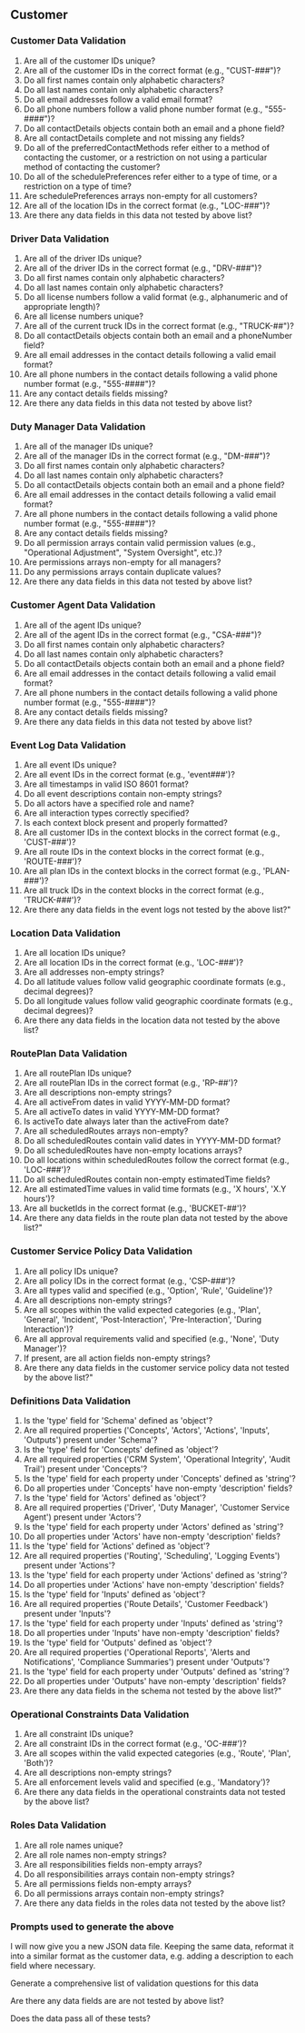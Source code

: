 
## Customer
### Customer Data Validation

1. Are all of the customer IDs unique?
2. Are all of the customer IDs in the correct format (e.g., "CUST-###")?
3. Do all first names contain only alphabetic characters?
4. Do all last names contain only alphabetic characters?
5. Do all email addresses follow a valid email format?
6. Do all phone numbers follow a valid phone number format (e.g., "555-####")?
7. Do all contactDetails objects contain both an email and a phone field?
8. Are all contactDetails complete and not missing any fields?
9. Do all of the preferredContactMethods refer either to a method of contacting the customer, or a restriction on not using a particular method of contacting the customer?
10. Do all of the schedulePreferences refer either to a type of time, or a restriction on a type of time?
11. Are schedulePreferences arrays non-empty for all customers?
12. Are all of the location IDs in the correct format (e.g., "LOC-###")?
13. Are there any data fields in this data not tested by above list?

### Driver Data Validation
1. Are all of the driver IDs unique?
2. Are all of the driver IDs in the correct format (e.g., "DRV-###")?
3. Do all first names contain only alphabetic characters?
4. Do all last names contain only alphabetic characters?
5. Do all license numbers follow a valid format (e.g., alphanumeric and of appropriate length)?
6. Are all license numbers unique?
7. Are all of the current truck IDs in the correct format (e.g., "TRUCK-##")?
8. Do all contactDetails objects contain both an email and a phoneNumber field?
9. Are all email addresses in the contact details following a valid email format?
10. Are all phone numbers in the contact details following a valid phone number format (e.g., "555-####")?
11. Are any contact details fields missing?
12. Are there any data fields in this data not tested by above list?


### Duty Manager Data Validation

1. Are all of the manager IDs unique?
2. Are all of the manager IDs in the correct format (e.g., "DM-###")?
3. Do all first names contain only alphabetic characters?
4. Do all last names contain only alphabetic characters?
5. Do all contactDetails objects contain both an email and a phone field?
6. Are all email addresses in the contact details following a valid email format?
7. Are all phone numbers in the contact details following a valid phone number format (e.g., "555-####")?
8. Are any contact details fields missing?
9. Do all permission arrays contain valid permission values (e.g., "Operational Adjustment", "System Oversight", etc.)?
10. Are permissions arrays non-empty for all managers?
11. Do any permissions arrays contain duplicate values?
12. Are there any data fields in this data not tested by above list?

### Customer Agent Data Validation

1. Are all of the agent IDs unique?
2. Are all of the agent IDs in the correct format (e.g., "CSA-###")?
3. Do all first names contain only alphabetic characters?
4. Do all last names contain only alphabetic characters?
5. Do all contactDetails objects contain both an email and a phone field?
6. Are all email addresses in the contact details following a valid email format?
7. Are all phone numbers in the contact details following a valid phone number format (e.g., "555-####")?
8. Are any contact details fields missing?
9. Are there any data fields in this data not tested by above list?

### Event Log Data Validation
1. Are all event IDs unique?
2. Are all event IDs in the correct format (e.g., 'event###')?
3. Are all timestamps in valid ISO 8601 format?
4. Do all event descriptions contain non-empty strings?
5. Do all actors have a specified role and name?
6. Are all interaction types correctly specified?
7. Is each context block present and properly formatted?
8. Are all customer IDs in the context blocks in the correct format (e.g., 'CUST-###')?
9. Are all route IDs in the context blocks in the correct format (e.g., 'ROUTE-###')?
10. Are all plan IDs in the context blocks in the correct format (e.g., 'PLAN-###')?
11. Are all truck IDs in the context blocks in the correct format (e.g., 'TRUCK-###')?
12. Are there any data fields in the event logs not tested by the above list?"

### Location Data Validation
1. Are all location IDs unique?
2. Are all location IDs in the correct format (e.g., 'LOC-###')?
3. Are all addresses non-empty strings?
4. Do all latitude values follow valid geographic coordinate formats (e.g., decimal degrees)?
5. Do all longitude values follow valid geographic coordinate formats (e.g., decimal degrees)?
6. Are there any data fields in the location data not tested by the above list?

### RoutePlan Data Validation
1. Are all routePlan IDs unique?
2. Are all routePlan IDs in the correct format (e.g., 'RP-##')?
3. Are all descriptions non-empty strings?
4. Are all activeFrom dates in valid YYYY-MM-DD format?
5. Are all activeTo dates in valid YYYY-MM-DD format?
6. Is activeTo date always later than the activeFrom date?
7. Are all scheduledRoutes arrays non-empty?
8. Do all scheduledRoutes contain valid dates in YYYY-MM-DD format?
9. Do all scheduledRoutes have non-empty locations arrays?
10. Do all locations within scheduledRoutes follow the correct format (e.g., 'LOC-###')?
11. Do all scheduledRoutes contain non-empty estimatedTime fields?
12. Are all estimatedTime values in valid time formats (e.g., 'X hours', 'X.Y hours')?
13. Are all bucketIds in the correct format (e.g., 'BUCKET-##')?
14. Are there any data fields in the route plan data not tested by the above list?"

### Customer Service Policy Data Validation
1. Are all policy IDs unique?
2. Are all policy IDs in the correct format (e.g., 'CSP-###')?
3. Are all types valid and specified (e.g., 'Option', 'Rule', 'Guideline')?
4. Are all descriptions non-empty strings?
5. Are all scopes within the valid expected categories (e.g., 'Plan', 'General', 'Incident', 'Post-Interaction', 'Pre-Interaction', 'During Interaction')?
6. Are all approval requirements valid and specified (e.g., 'None', 'Duty Manager')?
7. If present, are all action fields non-empty strings?
8. Are there any data fields in the customer service policy data not tested by the above list?"

### Definitions Data Validation
1. Is the 'type' field for 'Schema' defined as 'object'?
2. Are all required properties ('Concepts', 'Actors', 'Actions', 'Inputs', 'Outputs') present under 'Schema'?
3. Is the 'type' field for 'Concepts' defined as 'object'?
4. Are all required properties ('CRM System', 'Operational Integrity', 'Audit Trail') present under 'Concepts'?
5. Is the 'type' field for each property under 'Concepts' defined as 'string'?
6. Do all properties under 'Concepts' have non-empty 'description' fields?
7. Is the 'type' field for 'Actors' defined as 'object'?
8. Are all required properties ('Driver', 'Duty Manager', 'Customer Service Agent') present under 'Actors'?
9. Is the 'type' field for each property under 'Actors' defined as 'string'?
10. Do all properties under 'Actors' have non-empty 'description' fields?
11. Is the 'type' field for 'Actions' defined as 'object'?
12. Are all required properties ('Routing', 'Scheduling', 'Logging Events') present under 'Actions'?
13. Is the 'type' field for each property under 'Actions' defined as 'string'?
14. Do all properties under 'Actions' have non-empty 'description' fields?
15. Is the 'type' field for 'Inputs' defined as 'object'?
16. Are all required properties ('Route Details', 'Customer Feedback') present under 'Inputs'?
17. Is the 'type' field for each property under 'Inputs' defined as 'string'?
18. Do all properties under 'Inputs' have non-empty 'description' fields?
19. Is the 'type' field for 'Outputs' defined as 'object'?
20. Are all required properties ('Operational Reports', 'Alerts and Notifications', 'Compliance Summaries') present under 'Outputs'?
21. Is the 'type' field for each property under 'Outputs' defined as 'string'?
22. Do all properties under 'Outputs' have non-empty 'description' fields?
23. Are there any data fields in the schema not tested by the above list?"

### Operational Constraints Data Validation
1. Are all constraint IDs unique?
2. Are all constraint IDs in the correct format (e.g., 'OC-###')?
3. Are all scopes within the valid expected categories (e.g., 'Route', 'Plan', 'Both')?
4. Are all descriptions non-empty strings?
5. Are all enforcement levels valid and specified (e.g., 'Mandatory')?
6. Are there any data fields in the operational constraints data not tested by the above list?

### Roles Data Validation
1. Are all role names unique?
2. Are all role names non-empty strings?
3. Are all responsibilities fields non-empty arrays?
4. Do all responsibilities arrays contain non-empty strings?
5. Are all permissions fields non-empty arrays?
6. Do all permissions arrays contain non-empty strings?
7. Are there any data fields in the roles data not tested by the above list?





### Prompts used to generate the above

I will now give you a new JSON data file.  Keeping the same data, reformat it into a similar format as the customer data, e.g. adding a description to each field where necessary.

Generate a comprehensive list of validation questions for this data

Are there any data fields are are not tested by above list?

Does the data pass all of these tests?